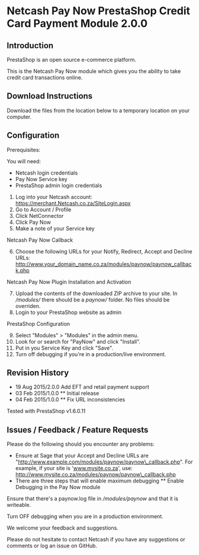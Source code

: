 Netcash Pay Now PrestaShop Credit Card Payment Module 2.0.0
=========================================================

Introduction
------------
PrestaShop is an open source e-commerce platform.

This is the Netcash Pay Now module which gives you the ability to take credit card transactions online.

Download Instructions
-------------------------

Download the files from the location below to a temporary location on your computer.

Configuration
-------------

Prerequisites:

You will need:
* Netcash login credentials
* Pay Now Service key
* PrestaShop admin login credentials


1. Log into your Netcash account:
	https://merchant.Netcash.co.za/SiteLogin.aspx
2. Go to Account / Profile
3. Click NetConnector
4. Click Pay Now
5. Make a note of your Service key

Netcash Pay Now Callback

6. Choose the following URLs for your Notify, Redirect, Accept and Decline URLs:
	http://www.your_domain_name.co.za/modules/paynow/paynow_callback.php

Netcash Pay Now Plugin Installation and Activation

7. Upload the contents of the downloaded ZIP archive to your site.
	In _/modules/_ there should be a _paynow/_ folder.
	No files should be overriden.
8. Login to your PrestaShop website as admin

PrestaShop Configuration

9. Select "Modules" > "Modules" in the admin menu.
10. Look for or search for "PayNow" and click "Install".
11. Put in you Service Key and click "Save".
12. Turn off debugging if you're in a production/live environment.


Revision History
----------------

* 19 Aug 2015/2.0.0 Add EFT and retail payment support
* 03 Feb 2015/1.0.0
** Initial release
* 04 Feb 2015/1.0.0
** Fix URL inconsistencies

Tested with PrestaShop v1.6.0.11


Issues / Feedback / Feature Requests
------------------------------------

Please do the following should you encounter any problems:

* Ensure at Sage that your Accept and Decline URLs are "http://www.example.com/modules/paynow/paynow\_callback.php".
For example, if your site is 'www.mysite.co.za', use:
http://www.mysite.co.za/modules/paynow/paynow\_callback.php
* There are three steps that will enable maximum debugging
** Enable Debugging in the Pay Now module

Ensure that there's a paynow.log file in _/modules/paynow_ and that it is writeable.

Turn OFF debugging when you are in a production environment.

We welcome your feedback and suggestions.

Please do not hesitate to contact Netcash if you have any suggestions or comments or log an issue on GitHub.
